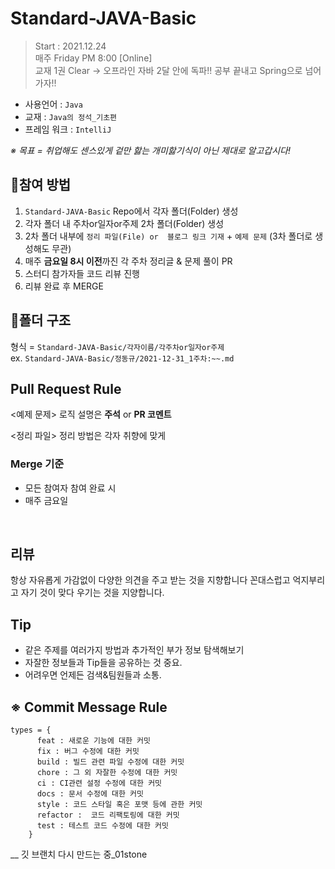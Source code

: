# Standard-JAVA-Basic
> Start : 2021.12.24 </br>
> 매주 Friday PM 8:00 [Online] </br>
> 교재 1권 Clear → 오프라인
자바 2달 안에 독파!!
공부 끝내고 Spring으로 넘어가자!!

- 사용언어 : `Java`
- 교재 : `Java의 정석_기초편`
- 프레임 워크 : `IntelliJ`

_※ 목표 = 취업해도 센스있게 겉만 핧는 개미핧기식이 아닌 제대로 알고갑시다!_

## 🤗참여 방법
1. `Standard-JAVA-Basic` Repo에서 각자 폴더(Folder) 생성
2. 각자 폴더 내 주차or일자or주제 2차 폴더(Folder) 생성
3. 2차 폴더 내부에 `정리 파일(File) or  블로그 링크 기재` + `예제 문제` (3차 폴더로 생성해도 무관)
4. 매주 **금요일 8시 이전**까진 각 주차 정리글 & 문제 풀이 PR
5. 스터디 참가자들 코드 리뷰 진행
6. 리뷰 완료 후 MERGE


## 📒폴더 구조
형식 = `Standard-JAVA-Basic/각자이름/각주차or일자or주제` </br>
ex. `Standard-JAVA-Basic/정동규/2021-12-31_1주차:~~.md`  


## Pull Request Rule
<예제 문제>
로직 설명은 **주석** or **PR 코멘트** </br>

<정리 파일>
정리 방법은 각자 취향에 맞게


### Merge 기준
- 모든 참여자 참여 완료 시
- 매주 금요일
</br>

## 리뷰
항상 자유롭게 가감없이 다양한 의견을 주고 받는 것을 지향합니다
꼰대스럽고 억지부리고 자기 것이 맞다 우기는 것을 지양합니다.

## Tip
- 같은 주제를 여러가지 방법과 추가적인 부가 정보 탐색해보기
- 자잘한 정보들과 Tip들을 공유하는 것 중요.
- 어려우면 언제든 검색&팀원들과 소통.




## ※ Commit Message Rule
```
types = {
      feat : 새로운 기능에 대한 커밋
      fix : 버그 수정에 대한 커밋
      build : 빌드 관련 파일 수정에 대한 커밋
      chore : 그 외 자잘한 수정에 대한 커밋
      ci : CI관련 설정 수정에 대한 커밋
      docs : 문서 수정에 대한 커밋
      style : 코드 스타일 혹은 포맷 등에 관한 커밋
      refactor :  코드 리팩토링에 대한 커밋
      test : 테스트 코드 수정에 대한 커밋
    }
```

__ 깃 브랜치 다시 만드는 중_01stone